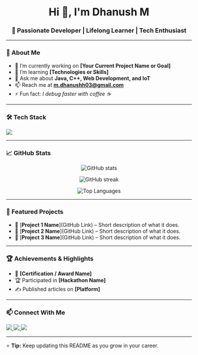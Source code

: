 <h1 align="center">Hi 👋, I'm Dhanush M</h1>
<h3 align="center">🚀 Passionate Developer | Lifelong Learner | Tech Enthusiast</h3>

---

### 🌟 About Me
- 🎯 I’m currently working on **[Your Current Project Name or Goal]**
- 🌱 I’m learning **[Technologies or Skills]**
- 💬 Ask me about **Java, C++, Web Development, and IoT**
- 📫 Reach me at **m.dhanushh03@gmail.com**
- ⚡ Fun fact: *I debug faster with coffee ☕*

---

### 🛠️ Tech Stack
<p align="left">
  <img src="https://skillicons.dev/icons?i=java,python,php,html,css,mysql,github" />
</p>

---

### 📈 GitHub Stats
<p align="center">
  <img src="https://github-readme-stats.vercel.app/api?username=DHANUSH05M&show_icons=true&theme=tokyonight" alt="GitHub stats" />
</p>
<p align="center">
  <img src="https://github-readme-streak-stats.herokuapp.com/?user=DHANUSH05M&theme=tokyonight" alt="GitHub streak" />
</p>
<p align="center">
  <img src="https://github-readme-stats.vercel.app/api/top-langs/?username=DHANUSH05M&layout=compact&theme=tokyonight" alt="Top Languages" />
</p>

---

### 📌 Featured Projects
- 🔹 [**Project 1 Name**](GitHub Link) – Short description of what it does.
- 🔹 [**Project 2 Name**](GitHub Link) – Short description of what it does.
- 🔹 [**Project 3 Name**](GitHub Link) – Short description of what it does.

---

### 🏆 Achievements & Highlights
- 🥇 **[Certification / Award Name]**
- 🏆 Participated in **[Hackathon Name]**
- ✍️ Published articles on **[Platform]**

---

### 📫 Connect With Me
<p align="left">
  <a href="https://linkedin.com/in/yourlinkedin" target="_blank">
    <img src="https://skillicons.dev/icons?i=linkedin" />
  </a>
  <a href="mailto:m.dhanushh03@gmail.com">
    <img src="https://skillicons.dev/icons?i=gmail" />
  </a>
  <a href="https://github.com/DHANUSH05M" target="_blank">
    <img src="https://skillicons.dev/icons?i=github" />
  </a>
</p>

---

⭐ **Tip:** Keep updating this README as you grow in your career.

